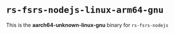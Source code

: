 # `rs-fsrs-nodejs-linux-arm64-gnu`

This is the **aarch64-unknown-linux-gnu** binary for `rs-fsrs-nodejs`
